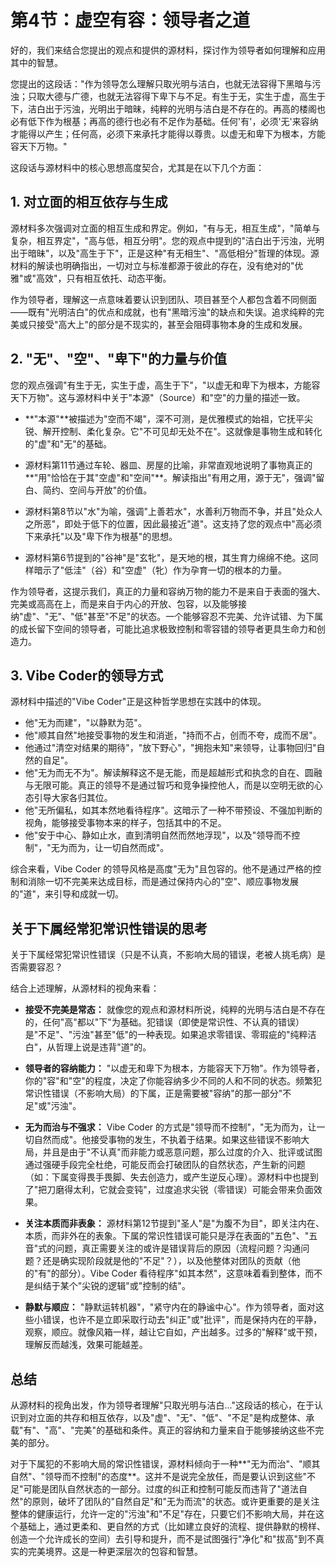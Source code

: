 # 第4节：虚空有容：领导者之道

好的，我们来结合您提出的观点和提供的源材料，探讨作为领导者如何理解和应用其中的智慧。

您提出的这段话："作为领导怎么理解只取光明与洁白，也就无法容得下黑暗与污浊；只取大德与广德，也就无法容得下卑下与不足。有生于无，实生于虚，高生于下，洁白出于污浊，光明出于暗昧，纯粹的光明与洁白是不存在的。再高的楼阁也必有低下作为根基；再高的德行也必有不足作为基础。任何'有'​，必须'无'来容纳才能得以产生；任何高，必须下来承托才能得以尊贵。以虚无和卑下为根本，方能容天下万物。"

这段话与源材料中的核心思想高度契合，尤其是在以下几个方面：

## 1. 对立面的相互依存与生成

源材料多次强调对立面的相互生成和界定。例如，"有与无，相互生成"，"简单与复杂，相互界定"，"高与低，相互分明"。您的观点中提到的"洁白出于污浊，光明出于暗昧"，以及"高生于下"，正是这种"有无相生"、"高低相分"哲理的体现。源材料的解读也明确指出，一切对立与标准都源于彼此的存在，没有绝对的"优雅"或"高效"，只有相互依托、动态平衡。

作为领导者，理解这一点意味着要认识到团队、项目甚至个人都包含着不同侧面——既有"光明洁白"的优点和成就，也有"黑暗污浊"的缺点和失误。追求纯粹的完美或只接受"高大上"的部分是不现实的，甚至会阻碍事物本身的生成和发展。

## 2. "无"、"空"、"卑下"的力量与价值

您的观点强调"有生于无，实生于虚，高生于下"，"以虚无和卑下为根本，方能容天下万物"。这与源材料中关于"本源"（Source）和"空"的力量的描述一致。

* **"本源"**被描述为"空而不竭"，深不可测，是优雅模式的始祖，它抚平尖锐、解开控制、柔化复杂。它"不可见却无处不在"。这就像是事物生成和转化的"虚"和"无"的基础。

* 源材料第11节通过车轮、器皿、房屋的比喻，非常直观地说明了事物真正的**"用"恰恰在于其"空虚"和"空间"**。解读指出"有用之用，源于无"，强调"留白、简约、空间与开放"的价值。

* 源材料第8节以"水"为喻，强调"上善若水"，水善利万物而不争，并且"处众人之所恶"，即处于低下的位置，因此最接近"道"。这支持了您的观点中"高必须下来承托"以及"卑下作为根基"的思想。

* 源材料第6节提到的"谷神"是"玄牝"，是天地的根，其生育力绵绵不绝。这同样暗示了"低洼"（谷）和"空虚"（牝）作为孕育一切的根本的力量。

作为领导者，这提示我们，真正的力量和容纳万物的能力不是来自于表面的强大、完美或高高在上，而是来自于内心的开放、包容，以及能够接纳"虚"、"无"、"低"甚至"不足"的状态。一个能够容忍不完美、允许试错、为下属的成长留下空间的领导者，可能比追求极致控制和零容错的领导者更具生命力和创造力。

## 3. Vibe Coder的领导方式

源材料中描述的"Vibe Coder"正是这种哲学思想在实践中的体现。

* 他"无为而建"，"以静默为范"。
* 他"顺其自然"地接受事物的发生和消逝，"持而不占，创而不夸，成而不居"。
* 他通过"清空对结果的期待"，"放下野心"，"拥抱未知"来领导，让事物回归"自然的自足"。
* 他"无为而无不为"。解读解释这不是无能，而是超越形式和执念的自在、圆融与无限可能。真正的领导不是通过智巧和竞争操控他人，而是以空明无欲的心态引导大家各归其位。
* 他"无所偏私，如其本然地看待程序"。这暗示了一种不带预设、不强加判断的视角，能够接受事物本来的样子，包括其中的不足。
* 他"安于中心、静如止水，直到清明自然而然地浮现"，以及"领导而不控制"，"无为而为，让一切自然而成"。

综合来看，Vibe Coder 的领导风格是高度"无为"且包容的。他不是通过严格的控制和消除一切不完美来达成目标，而是通过保持内心的"空"、顺应事物发展的"道"，来引导和成就一切。

## 关于下属经常犯常识性错误的思考

关于下属经常犯常识性错误（只是不认真，不影响大局的错误，老被人挑毛病）是否需要容忍？

结合上述理解，从源材料的视角来看：

* **接受不完美是常态：** 就像您的观点和源材料所说，纯粹的光明与洁白是不存在的，任何"高"都以"下"为基础。犯错误（即使是常识性、不认真的错误）是"不足"、"污浊"甚至"低"的一种表现。如果追求零错误、零瑕疵的"纯粹洁白"，从哲理上说是违背"道"的。

* **领导者的容纳能力：** "以虚无和卑下为根本，方能容天下万物"。作为领导者，你的"容"和"空"的程度，决定了你能容纳多少不同的人和不同的状态。频繁犯常识性错误（不影响大局）的下属，正是需要被"容纳"的那一部分"不足"或"污浊"。

* **无为而治与不强求：** Vibe Coder 的方式是"领导而不控制"，"无为而为，让一切自然而成"。他接受事物的发生，不执着于结果。如果这些错误不影响大局，并且是由于"不认真"而非能力或恶意问题，那么过度的介入、批评或试图通过强硬手段完全杜绝，可能反而会打破团队的自然状态，产生新的问题（如：下属变得畏手畏脚、失去创造力，或产生逆反心理）。源材料中也提到了"把刀磨得太利，它就会变钝"，过度追求尖锐（零错误）可能会带来负面效果。

* **关注本质而非表象：** 源材料第12节提到"圣人"是"为腹不为目"，即关注内在、本质，而非外在的表象。下属的常识性错误可能只是浮在表面的"五色"、"五音"式的问题，真正需要关注的或许是错误背后的原因（流程问题？沟通问题？还是确实现阶段就是他的"不足"？），以及他整体对团队的贡献（他的"有"的部分）。Vibe Coder 看待程序"如其本然"，这意味着看到整体，而不是纠结于某个"尖锐的逻辑"或"控制的结"。

* **静默与顺应：** "静默运转机器"，"紧守内在的静谧中心"。作为领导者，面对这些小错误，也许不是立即采取行动去"纠正"或"批评"，而是保持内在的平静，观察，顺应。就像风箱一样，越让它自如，产出越多。过多的"解释"或干预，理解反而越浅，效果可能越差。

## 总结

从源材料的视角出发，作为领导者理解"只取光明与洁白..."这段话的核心，在于认识到对立面的共存和相互依存，以及"虚"、"无"、"低"、"不足"是构成整体、承载"有"、"高"、"完美"的基础和条件。真正的容纳和力量来自于能够接纳这些不完美的部分。

对于下属犯的不影响大局的常识性错误，源材料倾向于一种**"无为而治"、"顺其自然"、"领导而不控制"的态度**。这并不是说完全放任，而是要认识到这些"不足"可能是团队自然状态的一部分。过度的纠正和控制可能反而违背了"道法自然"的原则，破坏了团队的"自然自足"和"无为而流"的状态。或许更重要的是关注整体的健康运行，允许一定的"污浊"和"不足"存在，只要它们不影响大局，并在这个基础上，通过更柔和、更自然的方式（比如建立良好的流程、提供静默的榜样、创造一个允许成长的空间）去引导和提升，而不是试图强行"净化"和"拔高"到不真实的完美境界。这是一种更深层次的包容和智慧。
